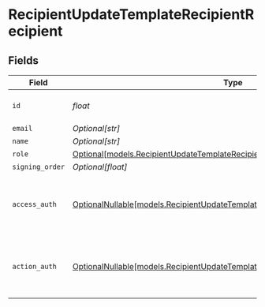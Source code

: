 # RecipientUpdateTemplateRecipientRecipient


## Fields

| Field                                                                                                                                                | Type                                                                                                                                                 | Required                                                                                                                                             | Description                                                                                                                                          |
| ---------------------------------------------------------------------------------------------------------------------------------------------------- | ---------------------------------------------------------------------------------------------------------------------------------------------------- | ---------------------------------------------------------------------------------------------------------------------------------------------------- | ---------------------------------------------------------------------------------------------------------------------------------------------------- |
| `id`                                                                                                                                                 | *float*                                                                                                                                              | :heavy_check_mark:                                                                                                                                   | The ID of the recipient to update.                                                                                                                   |
| `email`                                                                                                                                              | *Optional[str]*                                                                                                                                      | :heavy_minus_sign:                                                                                                                                   | N/A                                                                                                                                                  |
| `name`                                                                                                                                               | *Optional[str]*                                                                                                                                      | :heavy_minus_sign:                                                                                                                                   | N/A                                                                                                                                                  |
| `role`                                                                                                                                               | [Optional[models.RecipientUpdateTemplateRecipientRoleRequestBody]](../models/recipientupdatetemplaterecipientrolerequestbody.md)                     | :heavy_minus_sign:                                                                                                                                   | N/A                                                                                                                                                  |
| `signing_order`                                                                                                                                      | *Optional[float]*                                                                                                                                    | :heavy_minus_sign:                                                                                                                                   | N/A                                                                                                                                                  |
| `access_auth`                                                                                                                                        | [OptionalNullable[models.RecipientUpdateTemplateRecipientAccessAuthRequestBody]](../models/recipientupdatetemplaterecipientaccessauthrequestbody.md) | :heavy_minus_sign:                                                                                                                                   | The type of authentication required for the recipient to access the document.                                                                        |
| `action_auth`                                                                                                                                        | [OptionalNullable[models.RecipientUpdateTemplateRecipientActionAuthRequestBody]](../models/recipientupdatetemplaterecipientactionauthrequestbody.md) | :heavy_minus_sign:                                                                                                                                   | The type of authentication required for the recipient to sign the document.                                                                          |